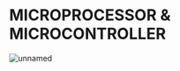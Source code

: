 # MICROPROCESSOR & MICROCONTROLLER
![unnamed](https://user-images.githubusercontent.com/62868878/123244728-cdd67680-d501-11eb-916b-47a5ed7dfa5f.gif)

